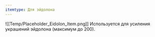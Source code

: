 ```yaml
---
itemtype: Для эйдолона
---
```

![[Temp/Placeholder_Eidolon_Item.png]]
Используется для усиления украшений эйдолона (максимум до 200).
